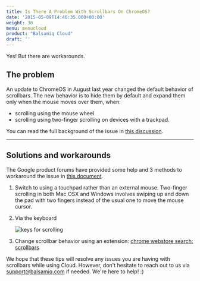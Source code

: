```yaml
---
title: Is There A Problem With Scrollbars On ChromeOS?
date: '2015-05-09T14:46:35.000+00:00'
weight: 30
menu: menucloud
product: "Balsamiq Cloud"
draft: ''
---
```


Yes! But there are workarounds.

## The problem

An update to ChromeOS in August last year changed the default behavior of scrollbars. The new behavior is to hide them by default and expand them only when the mouse moves over them, when:

* scrolling using the mouse wheel
* scrolling using two-finger scrolling on devices with a trackpad.

You can read the full background of the issue in [this discussion](https://bugs.chromium.org/p/chromium/issues/detail?id=761237).

* * *

## Solutions and workarounds

The Google product forums have provided some help and 3 methods to workaround the issue in [this document](https://productforums.google.com/forum/#!topic/chromebook-central/KLMQVJ8MrA8).

1. Switch to using a touchpad rather than an external mouse. Two-finger scrolling in both Mac OSX and Windows involves swiping up and down the pad with two fingers instead of the usual one to move the mouse cursor.

2. Via the keyboard

	![keys for scrolling](http://media.balsamiq.com/img/support/prodfaqs/scrollkeys.png)

3. Change scrollbar behavior using an extension: [chrome webstore search: scrollbars](https://chrome.google.com/webstore/search/scrollbars?_category=extensions)

We hope that these tips will resolve any issues you are having with scrollbars while using Cloud. However, don't hesitate to reach out to us via [support@balsamiq.com](mailto:support@balsamiq.com) if needed. We're here to help! :)
